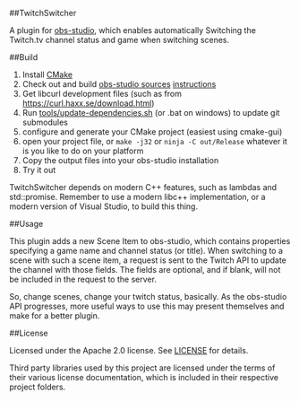 ##TwitchSwitcher

A plugin for [obs-studio](https://github.com/jp9000/obs-studio), which enables automatically Switching the Twitch.tv channel status and game when switching scenes.

##Build

1. Install [CMake](https://cmake.org/)
2. Check out and build [obs-studio sources](https://github.com/jp9000/obs-studio) [instructions](https://github.com/jp9000/obs-studio/wiki/Install-Instructions)
3. Get libcurl development files (such as from https://curl.haxx.se/download.html)
4. Run [tools/update-dependencies.sh](tools/update-dependencies.sh) (or .bat on windows) to update git submodules
5. configure and generate your CMake project (easiest using cmake-gui)
6. open your project file, or `make -j32` or `ninja -C out/Release` whatever it is you like to do on your platform
7. Copy the output files into your obs-studio installation
8. Try it out

TwitchSwitcher depends on modern C++ features, such as lambdas and std::promise. Remember to use a modern libc++ implementation, or a modern version of Visual Studio, to build this thing.

##Usage

This plugin adds a new Scene Item to obs-studio, which contains properties specifying a game name and channel status (or title). When switching to a scene with such a scene item, a request is sent to the Twitch API to update the channel with those fields. The fields are optional, and if blank, will not be included in the request to the server.

So, change scenes, change your twitch status, basically. As the obs-studio API progresses, more useful ways to use this may present themselves and make for a better plugin.

##License

Licensed under the Apache 2.0 license. See [LICENSE](LICENSE) for details.

Third party libraries used by this project are licensed under the terms of their various license documentation, which is included in their respective project folders.
